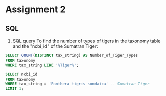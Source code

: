 # Assignment 2
## SQL

1. SQL query To find the number of types of tigers in the taxonomy table and the "ncbi_id" of the Sumatran Tiger:

```sql
SELECT COUNT(DISTINCT tax_string) AS Number_of_Tiger_Types
FROM taxonomy
WHERE tax_string LIKE '%Tiger%';

SELECT ncbi_id
FROM taxonomy
WHERE tax_string = 'Panthera tigris sondaica' -- Sumatran Tiger
LIMIT 1;
